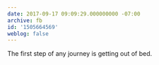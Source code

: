 ```yaml
---
date: 2017-09-17 09:09:29.000000000 -07:00
archive: fb
id: '1505664569'
weblog: false
---
```


The first step of any journey is getting out of bed.
